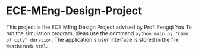 # ECE-MEng-Design-Project
This project is the ECE MEng Design Project advised by Prof. Fengqi You
To run the simulation program, pleas use the command `python main.py "name of city" duration`.
The application's user interface is stored in the file `WeatherWeb.html`. 
